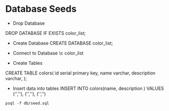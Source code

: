 # Database Seeds

- Drop Database 

DROP DATABASE IF EXISTS color_list;

- Create Database 
CREATE DATABASE color_list;

- Connect to Database 
\c color_list
- Create Tables 

CREATE TABLE colors(
  id serial primary key, 
  name varchar, 
  description varchar, 
);


- Insert data into tables 
INSERT INTO colors(name, description ) VALUES
('',''),
('',''),
('','')


```
psql -f db/seed.sql 
```